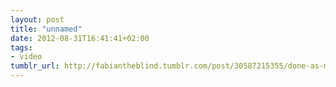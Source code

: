 ```yaml
---
layout: post
title: "unnamed"
date: 2012-08-31T16:41:41+02:00
tags:
- video
tumblr_url: http://fabiantheblind.tumblr.com/post/30587215355/done-as-my-final-bachelor-project-in-the-h-da
---
```

